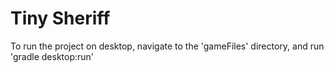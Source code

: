 # Tiny Sheriff
To run the project on desktop, navigate to the 'gameFiles' directory, and run 'gradle desktop:run'
